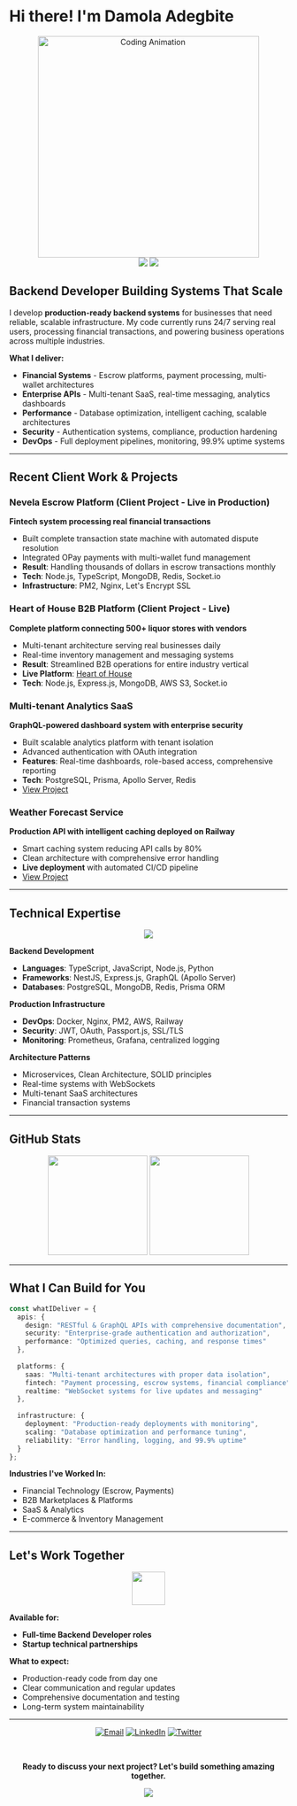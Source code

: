 # Hi there! I'm Damola Adegbite

<div align="center">
  <img src="https://media.giphy.com/media/qgQUggAC3Pfv687qPC/giphy.gif" width="400" alt="Coding Animation">
</div>

<div align="center">
  <img src="https://img.shields.io/badge/Focus-Production%20Backend%20Systems-blue?style=flat-square&logo=target&logoColor=white" />
  <img src="https://img.shields.io/badge/Available%20for-Hire-brightgreen?style=flat-square&logo=handshake&logoColor=white" />
</div>

## Backend Developer Building Systems That Scale

I develop **production-ready backend systems** for businesses that need reliable, scalable infrastructure. My code currently runs 24/7 serving real users, processing financial transactions, and powering business operations across multiple industries.

**What I deliver:**
- **Financial Systems** - Escrow platforms, payment processing, multi-wallet architectures
- **Enterprise APIs** - Multi-tenant SaaS, real-time messaging, analytics dashboards  
- **Performance** - Database optimization, intelligent caching, scalable architectures
- **Security** - Authentication systems, compliance, production hardening
- **DevOps** - Full deployment pipelines, monitoring, 99.9% uptime systems

---

## Recent Client Work & Projects

### **Nevela Escrow Platform** (Client Project - Live in Production)
**Fintech system processing real financial transactions**
- Built complete transaction state machine with automated dispute resolution
- Integrated OPay payments with multi-wallet fund management
- **Result**: Handling thousands of dollars in escrow transactions monthly
- **Tech**: Node.js, TypeScript, MongoDB, Redis, Socket.io
- **Infrastructure**: PM2, Nginx, Let's Encrypt SSL

### **Heart of House B2B Platform** (Client Project - Live)
**Complete platform connecting 500+ liquor stores with vendors**
- Multi-tenant architecture serving real businesses daily
- Real-time inventory management and messaging systems
- **Result**: Streamlined B2B operations for entire industry vertical
- **Live Platform**: [Heart of House](https://platform.heartofhouse.io/)
- **Tech**: Node.js, Express.js, MongoDB, AWS S3, Socket.io

### **Multi-tenant Analytics SaaS**
**GraphQL-powered dashboard system with enterprise security**
- Built scalable analytics platform with tenant isolation
- Advanced authentication with OAuth integration
- **Features**: Real-time dashboards, role-based access, comprehensive reporting
- **Tech**: PostgreSQL, Prisma, Apollo Server, Redis
- [View Project](https://github.com/dax-side/multi-tenant-analytics-saas-api)

### **Weather Forecast Service**
**Production API with intelligent caching deployed on Railway**
- Smart caching system reducing API calls by 80%
- Clean architecture with comprehensive error handling
- **Live deployment** with automated CI/CD pipeline
- [View Project](https://github.com/dax-side/weather_forecast_service)

---

## Technical Expertise

<div align="center">
  <img src="https://skillicons.dev/icons?i=nodejs,typescript,nestjs,express,graphql,postgresql,mongodb,redis,docker,nginx,aws" />
</div>

**Backend Development**
- **Languages**: TypeScript, JavaScript, Node.js, Python
- **Frameworks**: NestJS, Express.js, GraphQL (Apollo Server)
- **Databases**: PostgreSQL, MongoDB, Redis, Prisma ORM

**Production Infrastructure**
- **DevOps**: Docker, Nginx, PM2, AWS, Railway
- **Security**: JWT, OAuth, Passport.js, SSL/TLS
- **Monitoring**: Prometheus, Grafana, centralized logging

**Architecture Patterns**
- Microservices, Clean Architecture, SOLID principles
- Real-time systems with WebSockets
- Multi-tenant SaaS architectures
- Financial transaction systems

---

## GitHub Stats

<div align="center">
  <img height="180em" src="https://github-readme-stats.vercel.app/api?username=dax-side&show_icons=true&theme=radical&hide_border=true&count_private=true"/>
  <img height="180em" src="https://github-readme-stats.vercel.app/api/top-langs/?username=dax-side&layout=compact&theme=radical&hide_border=true"/>
</div>

---

## What I Can Build for You

```typescript
const whatIDeliver = {
  apis: {
    design: "RESTful & GraphQL APIs with comprehensive documentation",
    security: "Enterprise-grade authentication and authorization",
    performance: "Optimized queries, caching, and response times"
  },
  
  platforms: {
    saas: "Multi-tenant architectures with proper data isolation",
    fintech: "Payment processing, escrow systems, financial compliance",
    realtime: "WebSocket systems for live updates and messaging"
  },
  
  infrastructure: {
    deployment: "Production-ready deployments with monitoring",
    scaling: "Database optimization and performance tuning", 
    reliability: "Error handling, logging, and 99.9% uptime"
  }
};
```

**Industries I've Worked In:**
- Financial Technology (Escrow, Payments)
- B2B Marketplaces & Platforms  
- SaaS & Analytics
- E-commerce & Inventory Management

---

## Let's Work Together

<div align="center">
  <img src="https://media.giphy.com/media/LnQjpWaON8nhr21vNW/giphy.gif" width="60">
</div>

**Available for:**
- **Full-time Backend Developer roles**
- **Startup technical partnerships**

**What to expect:**
- Production-ready code from day one
- Clear communication and regular updates
- Comprehensive documentation and testing
- Long-term system maintainability

---

<div align="center">

[![Email](https://img.shields.io/badge/Email-D14836?style=for-the-badge&logo=gmail&logoColor=white)](mailto:damolaadegbite77@gmail.com)
[![LinkedIn](https://img.shields.io/badge/LinkedIn-0077B5?style=for-the-badge&logo=linkedin&logoColor=white)](https://linkedin.com/in/damola-adegbite)
[![Twitter](https://img.shields.io/badge/Twitter-1DA1F2?style=for-the-badge&logo=twitter&logoColor=white)](https://twitter.com/dax_side)

<br/>

**Ready to discuss your next project? Let's build something amazing together.**

<img src="https://komarev.com/ghpvc/?username=dax-side&label=Profile%20views&color=0e75b6&style=for-the-badge" />

</div>
